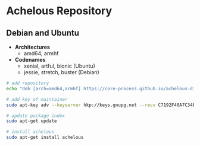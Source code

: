 # Achelous Repository

## Debian and Ubuntu

* **Architectures**
    * amd64, armhf
* **Codenames**
    * xenial, artful, bionic (Ubuntu)
    * jessie, stretch, buster (Debian)

```sh
# add repository
echo "deb [arch=amd64,armhf] https://core-process.github.io/achelous-dist/deb $(lsb_release -s -c) main" | sudo tee /etc/apt/sources.list.d/achelous.list

# add key of maintainer
sudo apt-key adv --keyserver hkp://keys.gnupg.net --recv C7192F40A7C34E5A25339476D1E482C66415ACC5

# update package index
sudo apt-get update

# install achelous
sudo apt-get install achelous
```
